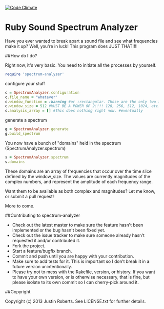 [![Code Climate](https://codeclimate.com/github/jusroberts/spectrum-analyzer.png)](https://codeclimate.com/github/jusroberts/spectrum-analyzer)
# Ruby Sound Spectrum Analyzer

Have you ever wanted to break apart a sound file and see what frequencies make it up? Well, you're in luck! This program does JUST THAT!!!!

##How do I do?

Right now, it's very basic. You need to initiate all the processes by yourself.
```ruby
require 'spectrum-analyzer'
```
configure your stuff
```ruby
c = SpectrumAnalyzer.configuration
c.file_name = "whatever"
c.window_function = :hanning #or :rectangular. Those are the only two implemented currently
c.window_size = 512 #MUST BE A POWER OF 2!!!! 128, 256, 512, 1024, etc. If not, I cannot guarantee your results. In fact, you'll probably break FFTW3. Sorry.
c.analysis_array = [] #This does nothing right now. #eventually
```

generate a spectrum
```ruby
g = SpectrumAnalyzer.generate
g.build_spectrum
```
You now have a bunch of "domains" held in the spectrum (SpectrumAnalyzer.spectrum)
```ruby
s = SpectrumAnalyzer.spectrum
s.domains
```
These domains are an array of frequencies that occur over the time slice defined by the window_size. The values are currently magnitudes of the complex numbers, and represent the amplitude of each frequency range. 

Want them to be available as both complex and magnitudes? Let me know, or submit a pull request!

More to come.

##Contributing to spectrum-analyzer
 
* Check out the latest master to make sure the feature hasn't been implemented or the bug hasn't been fixed yet.
* Check out the issue tracker to make sure someone already hasn't requested it and/or contributed it.
* Fork the project.
* Start a feature/bugfix branch.
* Commit and push until you are happy with your contribution.
* Make sure to add tests for it. This is important so I don't break it in a future version unintentionally.
* Please try not to mess with the Rakefile, version, or history. If you want to have your own version, or is otherwise necessary, that is fine, but please isolate to its own commit so I can cherry-pick around it.

##Copyright

Copyright (c) 2013 Justin Roberts. See LICENSE.txt for
further details.

